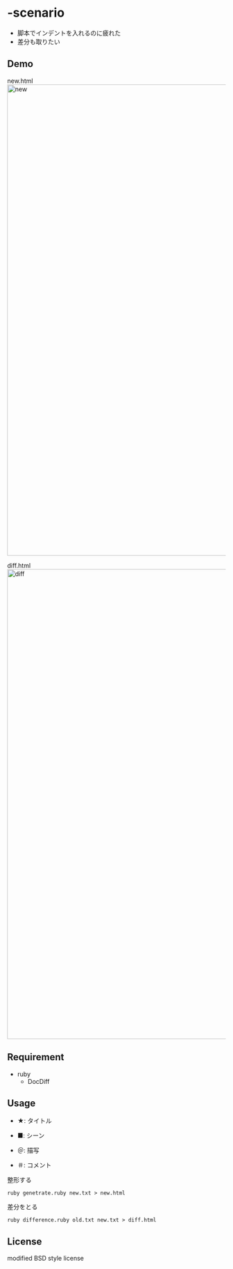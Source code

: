 # -scenario

- 脚本でインデントを入れるのに疲れた
- 差分も取りたい

## Demo

new.html
<img width="1083" alt="new" src="https://user-images.githubusercontent.com/8622918/37465127-b274f286-289d-11e8-8c64-286597ccb69e.png">

diff.html
<img width="1080" alt="diff" src="https://user-images.githubusercontent.com/8622918/37465202-dc12c5aa-289d-11e8-90f4-8172f2a636b3.png">

## Requirement

- ruby
    - DocDiff

## Usage

- ★: タイトル

- ■: シーン

- ＠: 描写

- ＃: コメント

整形する

```ruby genetrate.ruby new.txt > new.html```

差分をとる

```ruby difference.ruby old.txt new.txt > diff.html```

## License
modified BSD style license
